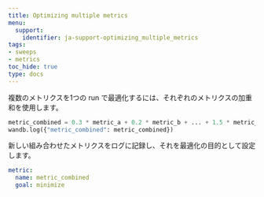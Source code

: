```yaml
---
title: Optimizing multiple metrics
menu:
  support:
    identifier: ja-support-optimizing_multiple_metrics
tags:
- sweeps
- metrics
toc_hide: true
type: docs
---
```


複数のメトリクスを1つの run で最適化するには、それぞれのメトリクスの加重和を使用します。

```python
metric_combined = 0.3 * metric_a + 0.2 * metric_b + ... + 1.5 * metric_n
wandb.log({"metric_combined": metric_combined})
```

新しい組み合わせたメトリクスをログに記録し、それを最適化の目的として設定します。

```yaml
metric:
  name: metric_combined
  goal: minimize
```